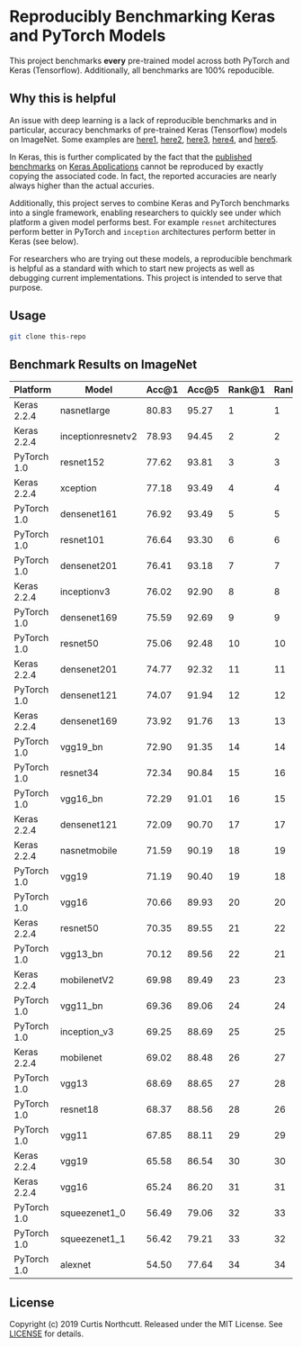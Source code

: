 # Reproducibly Benchmarking Keras and PyTorch Models

This project benchmarks **every** pre-trained model across both PyTorch and Keras (Tensorflow). Additionally, all benchmarks are 100% repoducible.

## Why this is helpful

An issue with deep learning is a lack of reproducible benchmarks and in particular, accuracy benchmarks of pre-trained Keras (Tensorflow) models on ImageNet. Some examples are [here1](https://github.com/keras-team/keras/issues/10040), [here2](https://github.com/keras-team/keras/issues/10979), [here3](http://blog.datumbox.com/the-batch-normalization-layer-of-keras-is-broken/), [here4](https://github.com/keras-team/keras/issues/8672), and [here5](https://github.com/keras-team/keras/issues/7848). 

In Keras, this is further complicated by the fact that the [published benchmarks](https://keras.io/applications/#documentation-for-individual-models) on [Keras Applications](https://keras.io/applications/) cannot be reproduced by exactly copying the associated code. In fact, the reported accuracies are nearly always higher than the actual accuries.

Additionally, this project serves to combine Keras and PyTorch benchmarks into a single framework, enabling researchers to quickly see under which platform a given model performs best. For example `resnet` architectures perform better in PyTorch and `inception` architectures perform better in Keras (see below).

For researchers who are trying out these models, a reproducible benchmark is helpful as a standard with which to start new projects as well as debugging current implementations. This project is intended to serve that purpose.

## Usage

```bash
git clone this-repo
```

## Benchmark Results on ImageNet

| Platform    | Model             | Acc@1 | Acc@5 | Rank@1 | Rank@5 |
|-------------|-------------------|-------|-------|--------|--------|
| Keras 2.2.4 | nasnetlarge       | 80.83 | 95.27 | 1      | 1      |
| Keras 2.2.4 | inceptionresnetv2 | 78.93 | 94.45 | 2      | 2      |
| PyTorch 1.0 | resnet152         | 77.62 | 93.81 | 3      | 3      |
| Keras 2.2.4 | xception          | 77.18 | 93.49 | 4      | 4      |
| PyTorch 1.0 | densenet161       | 76.92 | 93.49 | 5      | 5      |
| PyTorch 1.0 | resnet101         | 76.64 | 93.30 | 6      | 6      |
| PyTorch 1.0 | densenet201       | 76.41 | 93.18 | 7      | 7      |
| Keras 2.2.4 | inceptionv3       | 76.02 | 92.90 | 8      | 8      |
| PyTorch 1.0 | densenet169       | 75.59 | 92.69 | 9      | 9      |
| PyTorch 1.0 | resnet50          | 75.06 | 92.48 | 10     | 10     |
| Keras 2.2.4 | densenet201       | 74.77 | 92.32 | 11     | 11     |
| PyTorch 1.0 | densenet121       | 74.07 | 91.94 | 12     | 12     |
| Keras 2.2.4 | densenet169       | 73.92 | 91.76 | 13     | 13     |
| PyTorch 1.0 | vgg19_bn          | 72.90 | 91.35 | 14     | 14     |
| PyTorch 1.0 | resnet34          | 72.34 | 90.84 | 15     | 16     |
| PyTorch 1.0 | vgg16_bn          | 72.29 | 91.01 | 16     | 15     |
| Keras 2.2.4 | densenet121       | 72.09 | 90.70 | 17     | 17     |
| Keras 2.2.4 | nasnetmobile      | 71.59 | 90.19 | 18     | 19     |
| PyTorch 1.0 | vgg19             | 71.19 | 90.40 | 19     | 18     |
| PyTorch 1.0 | vgg16             | 70.66 | 89.93 | 20     | 20     |
| Keras 2.2.4 | resnet50          | 70.35 | 89.55 | 21     | 22     |
| PyTorch 1.0 | vgg13_bn          | 70.12 | 89.56 | 22     | 21     |
| Keras 2.2.4 | mobilenetV2       | 69.98 | 89.49 | 23     | 23     |
| PyTorch 1.0 | vgg11_bn          | 69.36 | 89.06 | 24     | 24     |
| PyTorch 1.0 | inception_v3      | 69.25 | 88.69 | 25     | 25     |
| Keras 2.2.4 | mobilenet         | 69.02 | 88.48 | 26     | 27     |
| PyTorch 1.0 | vgg13             | 68.69 | 88.65 | 27     | 28     |
| PyTorch 1.0 | resnet18          | 68.37 | 88.56 | 28     | 26     |
| PyTorch 1.0 | vgg11             | 67.85 | 88.11 | 29     | 29     |
| Keras 2.2.4 | vgg19             | 65.58 | 86.54 | 30     | 30     |
| Keras 2.2.4 | vgg16             | 65.24 | 86.20 | 31     | 31     |
| PyTorch 1.0 | squeezenet1_0     | 56.49 | 79.06 | 32     | 33     |
| PyTorch 1.0 | squeezenet1_1     | 56.42 | 79.21 | 33     | 32     |
| PyTorch 1.0 | alexnet           | 54.50 | 77.64 | 34     | 34     |

## License

Copyright (c) 2019 Curtis Northcutt. Released under the MIT License. See [LICENSE](https://github.com/cgnorthcutt/imagenet_benchmarking/blob/master/LICENSE) for details.
